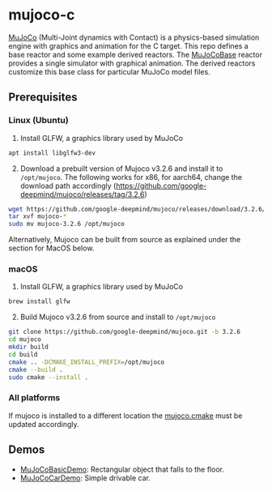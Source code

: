 # mujoco-c

[MuJoCo](https://mujoco.org) (Multi-Joint dynamics with Contact) is a physics-based simulation engine with graphics and animation for the C target.
This repo defines a base reactor and some example derived reactors.  The [MuJoCoBase](src/lib/MuJoCoBase.lf) reactor provides a single simulator with graphical animation.
The derived reactors customize this base class for particular MuJoCo model files.

## Prerequisites

### Linux (Ubuntu)

1. Install GLFW, a graphics library used by MuJoCo

```sh
apt install libglfw3-dev
```

2. Download a prebuilt version of Mujoco v3.2.6 and install it to `/opt/mujoco`. The following works for x86, for aarch64, change the download path accordingly (https://github.com/google-deepmind/mujoco/releases/tag/3.2.6)
```sh
wget https://github.com/google-deepmind/mujoco/releases/download/3.2.6/mujoco-3.2.6-linux-x86_64.tar.gz
tar xvf mujoco-*
sudo mv mujoco-3.2.6 /opt/mujoco
```

Alternatively, Mujoco can be built from source as explained under the section for MacOS below.

### macOS
1. Install GLFW, a graphics library used by MuJoCo

```sh
brew install glfw
```

2. Build Mujoco v3.2.6 from source and install to `/opt/mujoco`

```sh
git clone https://github.com/google-deepmind/mujoco.git -b 3.2.6
cd mujoco
mkdir build
cd build
cmake .. -DCMAKE_INSTALL_PREFIX=/opt/mujoco
cmake --build .
sudo cmake --install .

```

### All platforms

If mujoco is installed to a different location the
[mujoco.cmake](src/include/mujoco.cmake) must be updated accordingly.

## Demos

* [MuJoCoBasicDemo](src/MuJoCoBasicDemo.lf): Rectangular object that falls to the floor.
* [MuJoCoCarDemo](src/MuJoCoCarDemo.lf): Simple drivable car.
